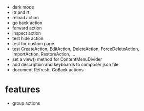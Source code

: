 - dark mode
- ltr and rtl
- reload action
- go back action
- forward action
- inspect action
- test hide action
- test for custom page
- test CreateAction, EditAction, DeleteAction, ForceDeleteAction, ImportAction, RestoreAction, ...
- set a view() method for ContentMenuDivider
- add description and keyboards to composer json file
- document Refresh, GoBack actions

# features
- group actions
